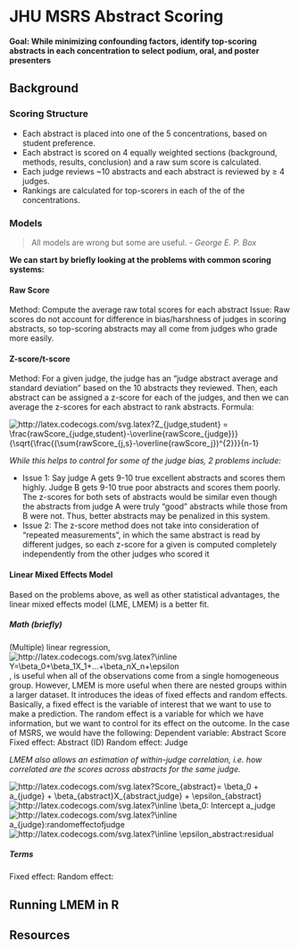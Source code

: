 # JHU MSRS Abstract Scoring

**Goal: While minimizing confounding factors, identify top-scoring abstracts in each concentration to select podium, oral, and poster presenters**

## Background

### Scoring Structure
- Each abstract is placed into one of the 5 concentrations, based on student preference.
-	Each abstract is scored on 4 equally weighted sections (background, methods, results, conclusion) and a raw sum score is calculated.
-	Each judge reviews ~10 abstracts and each abstract is reviewed by ≥ 4 judges.
- Rankings are calculated for top-scorers in each of the of the concentrations.

### Models
> All models are wrong but some are useful. - *George E. P. Box*

**We can start by briefly looking at the problems with common scoring systems:**
#### Raw Score
Method: Compute the average raw total scores for each abstract
Issue: Raw scores do not account for difference in bias/harshness of judges in scoring abstracts, so top-scoring abstracts may all come from judges who grade more easily.

#### Z-score/t-score
Method: For a given judge, the judge has an “judge abstract average and standard deviation” based on the 10 abstracts they reviewed. Then, each abstract can be assigned a z-score for each of the judges, and then we can average the z-scores for each abstract to rank abstracts.
Formula: 

<img src="http://latex.codecogs.com/svg.latex?Z_{judge,student}&space;=&space;\frac{rawScore_{judge,student}-\overline{rawScore_{judge}}}{\sqrt{\frac{(\sum{rawScore_{j,s}-\overline{rawScore_j})^{2}}}{n-1}&space;" title="http://latex.codecogs.com/svg.latex?Z_{judge,student} = \frac{rawScore_{judge,student}-\overline{rawScore_{judge}}}{\sqrt{\frac{(\sum{rawScore_{j,s}-\overline{rawScore_j})^{2}}}{n-1} " />

*While this helps to control for some of the judge bias, 2 problems include:*
- Issue 1: Say judge A gets 9-10 true excellent abstracts and scores them highly. Judge B gets 9-10 true poor abstracts and scores them poorly. The z-scores for both sets of abstracts would be similar even though the abstracts from judge A were truly “good” abstracts while those from B were not. Thus, better abstracts may be penalized in this system.
- Issue 2: The z-score method does not take into consideration of “repeated measurements”, in which the same abstract is read by different judges, so each z-score for a given is computed completely independently from the other judges who scored it

#### Linear Mixed Effects Model
Based on the problems above, as well as other statistical advantages, the linear mixed effects model (LME, LMEM) is a better fit.
##### Math (briefly)
(Multiple) linear regression, <img src="http://latex.codecogs.com/svg.latex?\inline&space;Y=\beta_0&plus;\beta_1X_1&plus;...&plus;\beta_nX_n&plus;\epsilon" title="http://latex.codecogs.com/svg.latex?\inline Y=\beta_0+\beta_1X_1+...+\beta_nX_n+\epsilon" />, is useful when all of the observations come from a single homogeneous group.
However, LMEM is more useful when there are nested groups within a larger dataset. It introduces the ideas of fixed effects and random effects. Basically, a fixed effect is the variable of interest that we want to use to make a prediction. The random effect is a variable for which we have information, but we want to control for its effect on the outcome. In the case of MSRS, we would have the following:
Dependent variable: Abstract Score
Fixed effect: Abstract (ID)
Random effect: Judge

*LMEM also allows an estimation of within-judge correlation, i.e. how correlated are the scores across abstracts for the same judge.*

<img src="http://latex.codecogs.com/svg.latex?Score_{abstract}=&space;\beta_0&space;&plus;&space;a_{judge}&space;&plus;&space;\beta_{abstract}X_{abstract,judge}&space;&plus;&space;\epsilon_{abstract}&space;" title="http://latex.codecogs.com/svg.latex?Score_{abstract}= \beta_0 + a_{judge} + \beta_{abstract}X_{abstract,judge} + \epsilon_{abstract} " />
<img src="http://latex.codecogs.com/svg.latex?\inline&space;\beta_0:&space;Intercept" title="http://latex.codecogs.com/svg.latex?\inline \beta_0: Intercept" />
a_judge
<img src="http://latex.codecogs.com/svg.latex?\inline&space;a_{judge}:randomeffectofjudge" title="http://latex.codecogs.com/svg.latex?\inline a_{judge}:randomeffectofjudge" />
<img src="http://latex.codecogs.com/svg.latex?\inline&space;\epsilon_abstract:residual" title="http://latex.codecogs.com/svg.latex?\inline \epsilon_abstract:residual" />




##### Terms
Fixed effect: 
Random effect: 

## Running LMEM in R

## Resources
